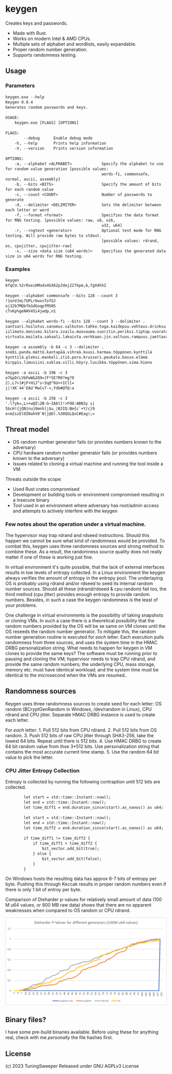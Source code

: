 # keygen

Creates keys and passwords.

* Made with Rust.
* Works on modern Intel & AMD CPUs.
* Multiple sets of alphabet and wordlists, easily expandable.
* Proper random number generation.
* Supports randomness testing.


## Usage

### Parameters

```
keygen.exe --help
Keygen 0.0.4
Generates random passwords and keys.

USAGE:
    keygen.exe [FLAGS] [OPTIONS]

FLAGS:
        --debug      Enable debug mode
    -h, --help       Prints help information
    -V, --version    Prints version information

OPTIONS:
    -a, --alphabet <ALPHABET>             Specify the alphabet to use for random value generation [possible values:
                                          words-fi, commonsafe, normal, ascii, assembly]
    -b, --bits <BITS>                     Specify the amount of bits for each random value
    -c, --count <COUNT>                   Number of passwords to generate
    -d, --delimiter <DELIMITER>           Sets the delimiter between each letter or word
    -f, --format <format>                 Specifies the data format for RNG testing. [possible values: raw, u8, u16,
                                          u32, u64]
    -r, --rngtest <generator>             Optional test mode for RNG testing. Will provide raw bytes to stdout.
                                          [possible values: rdrand, os, cpujitter, cpujitter-raw]
    -s, --size <data size (u64 words)>    Specifies the generated data size in u64 words for RNG testing.
```

### Examples
```
keygen
6fqCU.%2rRxeiHModx4GX62pJdej227kpm,A,fgX4hh2

keygen --alphabet commonsafe --bits 128 --count 3
!1onVJeL7UPLr6wxsTofGJ
oj32b7MQbfkGdGoqpfMSNS
cTvKp%geNAV45i4jwdp,n1

keygen --alphabet words-fi --bits 128 --count 3 --delimiter .
santsari.hoilotus.sanomus.salkuton.tahko.toga.kaidepuu.vehtaus.drinksu
iilimato.monismi.kitara.ivailu.muovauma.suoritin.periksi.tiptop.vuorata
virtsata.mailata.sakaali.lakaista.verkkaan.jin.valtuus.rampuus.jaettava

keygen -a assembly -b 64 -c 3 --delimiter .
snobi.panda.mättö.kantapää.vihreä.kuusi.harmaa.töppönen.kynttilä
kynttilä.pleksi.mankeli.itiö.pora.kruiseri.peukalo.basso.elämä
kirppis.limusiini.suklaa.villi.höyry.lusikka.töppönen.sima.hieno

keygen -a ascii -b 196 -c 3
e7&pD(LVbFwW&2Q9=[F*SE?R0?mg?9
2),L7>]#jF+H1J^s~5q@^6U<+ICl[=
j|!XK`44'EAU'MwCv7-<,Ydb#@T@:a

keygen -a ascii -b 256 -c 3
'.l7yk=,L>+w@I\2B-G~IA6t}!>FOO:ABN3y s|
5bcH!{jQN|nu}0mnh[j$u_|BJIQ:Bm{c`+Y/c}9
e<m2szElOINahV0`N(j@O).%30QGLQxC#Eag(;=
```

## Threat model

* OS random number generator fails (or provides numbers known to the adversary)
* CPU hardware random number generator fails (or provides numbers known to the adversary)
* Issues related to cloning a virtual machine and running the tool inside a VM

Threats outside the scope:

* Used Rust crates compromised
* Development or building tools or environment compromised resulting in a insecure binary
* Tool used in an environment where adversary has root/admin access and attempts to actively interfere with the keygen


### Few notes about the operation under a virtual machine.

The hypervisor may trap rdrand and rdseed instructions. Should this happen we cannot be sure what kind of randomness would be provided. To combat this, keygen uses three randomness sources and strong method to combine these. As a result, the randomness source quality does not really matter if one of these is working just fine.

In virtual environment it's quite possible, that the lack of external interfaces results in low levels of entropy collected. In a Linux environment the keygen always verifies the amount of entropy in the entropy pool. The underlaying OS is probably using rdrand and/or rdseed to seed its internal random number sources. Should all these (rdrand/rdseed & cpu random) fail too, the third method (cpu jitter) provides enough entropy to provide random numbers. Besides, in such a case the keygen randomness is the least of your problems.

One challenge in virtual environments is the possibility of taking snapshots or cloning VMs. In such a case there is a theoretical possibility that the random numbers provided by the OS will be se same on VM clones until the OS reseeds the random number generator. To mitigate this, the random number generation routine is executed for *each* letter. Each execution pulls randomness from three sources, and uses the system time in the HMAC DRBG personalization string. What needs to happen for keygen in VM clones to provide the same keys? The software must be running prior to pausing and cloning the VM; hypervisor needs to trap CPU rdrand, and provide the same random numbers; the underlying CPU, mass storage, memory etc. must have identical workload; and the system time must be identical to the microsecond when the VMs are resumed..


## Randomness sources

Keygen uses three randomness sources to create seed for each letter: OS random (BCryptGenRandom in Windows, /dev/random in Linux), CPU rdrand and CPU jitter. Separate HMAC DRBG instance is used to create each letter.

For *each* letter:
	1. Pull 512 bits from CPU rdrand.
	2. Pull 512 bits from OS random.
	3. Push 512 bits of raw CPU jitter through SHA3-256, take the lowest 64 bits. Repeat until there is 512 bits.
	4. Use HMAC DRBG to create 64 bit random value from thse 3*512 bits. Use personalization string that contains the most accurate current time stamp.
	5. Use the random 64 bit value to pick the letter.


### CPU Jitter Entropy Collection

Entropy is collected by running the following contraption until 512 bits are collected.
```
        let start = std::time::Instant::now();
        let end = std::time::Instant::now();
        let time_diff1 = end.duration_since(start).as_nanos() as u64;

        let start = std::time::Instant::now();
        let end = std::time::Instant::now();
        let time_diff2 = end.duration_since(start).as_nanos() as u64;

        if time_diff1 != time_diff2 {
            if time_diff1 > time_diff2 {
                bit_vector.add_bit(true);
            } else {
                bit_vector.add_bit(false);
            }
        }
```
On Windows hosts the resulting data has approx 6-7 bits of entropy per byte. Pushing this through Keccak results in proper random numbers even if there is only 1 bit of entroy per byte.

Comparison of Dieharder p-values for relatively small amount of data (100 M u64 values, or 800 MB raw data) shows that there are no apparent weaknesses when compared to OS random or CPU rdrand.

![Dieharder p-values](dieharder-results/p-values.png?raw=true "Title")


## Binary files?

I have some pre-build binaries available. Before using these for anything real, check with me *personally* the file hashes first.

## License

(c) 2023 TuningSweeper
Released under GNU AGPLv3 License